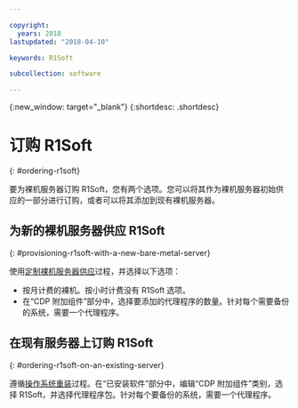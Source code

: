 ```yaml
---

copyright:
  years: 2018
lastupdated: "2018-04-10"

keywords: R1Soft

subcollection: software

---
```


{:new_window: target="_blank"}
{:shortdesc: .shortdesc}

# 订购 R1Soft
{: #ordering-r1soft}

要为裸机服务器订购 R1Soft，您有两个选项。您可以将其作为裸机服务器初始供应的一部分进行订购，或者可以将其添加到现有裸机服务器。

## 为新的裸机服务器供应 R1Soft
{: #provisioning-r1soft-with-a-new-bare-metal-server}

使用[定制裸机服务器供应](https://cloud.ibm.com/docs/bare-metal/baremetal-provision.html#building-a-custom-bare-metal-server)过程，并选择以下选项：

* 按月计费的裸机。按小时计费没有 R1Soft 选项。
* 在“CDP 附加组件”部分中，选择要添加的代理程序的数量。针对每个需要备份的系统，需要一个代理程序。

## 在现有服务器上订购 R1Soft
{: #ordering-r1soft-on-an-existing-server}

遵循[操作系统重装](/docs/infrastructure/software?topic=software-reloading-the-os)过程。在“已安装软件”部分中，编辑“CDP 附加组件”类别，选择 R1Soft，并选择代理程序包。针对每个要备份的系统，需要一个代理程序。

